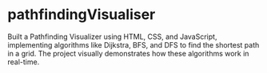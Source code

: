 # pathfindingVisualiser
Built a Pathfinding Visualizer using HTML, CSS, and JavaScript, implementing algorithms like Dijkstra, BFS, and DFS to find the shortest path in a grid. The project visually demonstrates how these algorithms work in real-time.
